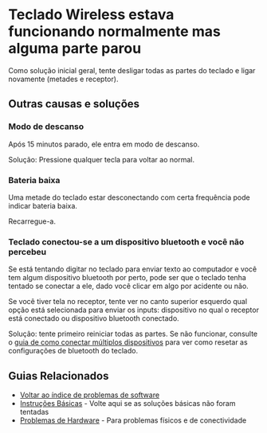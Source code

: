 # Teclado Wireless estava funcionando normalmente mas alguma parte parou

Como solução inicial geral, tente desligar todas as partes do teclado e ligar novamente (metades e receptor).

## Outras causas e soluções

### Modo de descanso

Após 15 minutos parado, ele entra em modo de descanso.

Solução: Pressione qualquer tecla para voltar ao normal.

### Bateria baixa

Uma metade do teclado estar desconectando com certa frequência pode indicar bateria baixa.

Recarregue-a.

### Teclado conectou-se a um dispositivo bluetooth e você não percebeu

Se está tentando digitar no teclado para enviar texto ao computador e você tem algum dispositivo bluetooth por perto, pode ser que o teclado tenha tentado se conectar a ele, dado você clicar em algo por acidente ou não.

Se você tiver tela no receptor, tente ver no canto superior esquerdo qual opção está selecionada para enviar os inputs: dispositivo no qual o receptor está conectado ou dispositivo bluetooth conectado.

Solução: tente primeiro reiniciar todas as partes. Se não funcionar, consulte o [guia de como conectar múltiplos dispositivos](../../../guias/especifico_versao_wireless/COMO_CONECTAR_MULTIPLOS_DISPOSITIVOS.md) para ver como resetar as configurações de bluetooth do teclado.

## Guias Relacionados

- [Voltar ao índice de problemas de software](./README.md)
- [Instruções Básicas](./README.md) - Volte aqui se as soluções básicas não foram tentadas
- [Problemas de Hardware](../hardware/README.md) - Para problemas físicos e de conectividade
